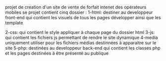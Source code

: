 projet de creation d'un site de vente de forfait intenet des opérateurs mobiles
se projet contient cinq dossier :
1-html: destiner au developpeur front-end qui contient les visuels de tous les pages développer ainsi que les template 

2-css: qui contient le style appliquer à chaque page du dossier html 
3-js: qui contient les fichiers js permettant de rendre le site dynamique
4-media uniquement utiliser pour les fichiers médias destinnées à apparaitre sur le site
5-php: destinées au developpeur back-end qui contient les classes php et les pages destinées à être présenté au publique

